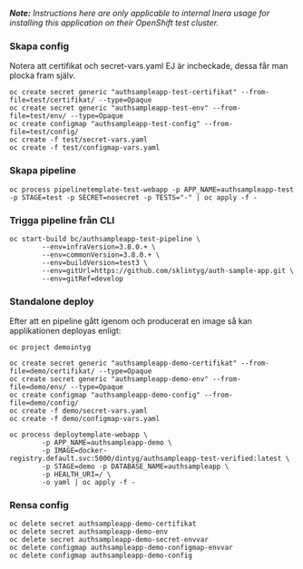 _**Note:** Instructions here are only applicable to internal Inera usage for installing this application on their OpenShift test cluster._

### Skapa config

Notera att certifikat och secret-vars.yaml EJ är incheckade, dessa får man plocka fram själv.

    oc create secret generic "authsampleapp-test-certifikat" --from-file=test/certifikat/ --type=Opaque
    oc create secret generic "authsampleapp-test-env" --from-file=test/env/ --type=Opaque
    oc create configmap "authsampleapp-test-config" --from-file=test/config/
    oc create -f test/secret-vars.yaml
    oc create -f test/configmap-vars.yaml

### Skapa pipeline

    oc process pipelinetemplate-test-webapp -p APP_NAME=authsampleapp-test -p STAGE=test -p SECRET=nosecret -p TESTS="-" | oc apply -f -

### Trigga pipeline från CLI

    oc start-build bc/authsampleapp-test-pipeline \
            --env=infraVersion=3.8.0.+ \
            --env=commonVersion=3.8.0.+ \
            --env=buildVersion=test3 \
            --env=gitUrl=https://github.com/sklintyg/auth-sample-app.git \
            --env=gitRef=develop

### Standalone deploy
Efter att en pipeline gått igenom och producerat en image så kan applikationen deployas enligt:

    oc project demointyg

    oc create secret generic "authsampleapp-demo-certifikat" --from-file=demo/certifikat/ --type=Opaque
    oc create secret generic "authsampleapp-demo-env" --from-file=demo/env/ --type=Opaque
    oc create configmap "authsampleapp-demo-config" --from-file=demo/config/
    oc create -f demo/secret-vars.yaml
    oc create -f demo/configmap-vars.yaml

    oc process deploytemplate-webapp \
            -p APP_NAME=authsampleapp-demo \
            -p IMAGE=docker-registry.default.svc:5000/dintyg/authsampleapp-test-verified:latest \
            -p STAGE=demo -p DATABASE_NAME=authsampleapp \
            -p HEALTH_URI=/ \
            -o yaml | oc apply -f -

### Rensa config

    oc delete secret authsampleapp-demo-certifikat
    oc delete secret authsampleapp-demo-env
    oc delete secret authsampleapp-demo-secret-envvar
    oc delete configmap authsampleapp-demo-configmap-envvar
    oc delete configmap authsampleapp-demo-config
